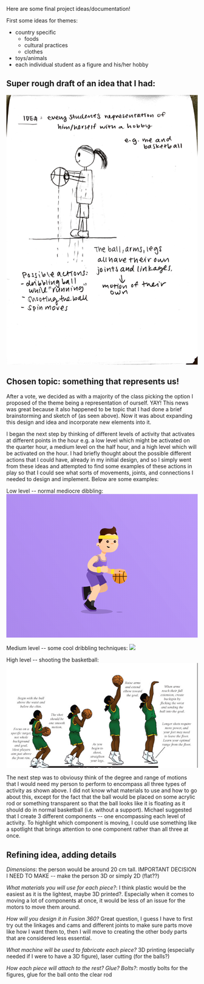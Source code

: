 Here are some final project ideas/documentation! 

First some ideas for themes:
- country specific 
    - foods
    - cultural practices
    - clothes
- toys/animals
- each individual student as a figure and his/her hobby


## Super rough draft of an idea that I had:
![](finalprojectidea.JPG) 

## Chosen topic: something that represents us!
After a vote, we decided as with a majority of the class picking the option I proposed of the theme being a representation of ourself. YAY! This news was great because it also happened to be topic that I had done a brief brainstorming and sketch of (as seen above). Now it was about expanding this design and idea and incorporate new elements into it.  

I began the next step by thinking of different levels of activity that activates at different points in the hour e.g. a low level which might be activated on the quarter hour, a medium level on the half hour, and a high level which will be activated on the hour. I had briefly thought about the possible different actions that I could have, already in my initial design, and so I simply went from these ideas and attempted to find some examples of these actions in play so that I could see what sorts of movements, joints, and connections I needed to design and implement. Below are some examples:

Low level -- normal mediocre dibbling:
![](mechanism2.gif)

Medium level -- some cool dribbling techniques:
![](mechanism3.gif)

High level -- shooting the basketball:
![](mechanism1.png)

The next step was to obviousy think of the degree and range of motions that I would need my person to perform to encompass all three types of activity as shown above. I did not know what materials to use and how to go about this, except for the fact that the ball would be placed on some acrylic rod or something transparent so that the ball looks like it is floating as it should do in normal basketball (i.e. without a support). Michael suggested that I create 3 different components -- one encompassing each level of activity. To highlight which component is moving, I could use something like a spotlight that brings attention to one component rather than all three at once. 

## Refining idea, adding details
*Dimensions*: the person would be around 20 cm tall. IMPORTANT DECISION I NEED TO MAKE -- make the person 3D or simply 2D (flat??) 

*What materials you will use for each piece?*: I think plastic would be the easiest as it is the lightest, maybe 3D printed?. Especially when it comes to moving a lot of components at once, it would be less of an issue for the motors to move them around.    

*How will you design it in Fusion 360?* Great question, I guess I have to first try out the linkages and cams and different joints to make sure parts move like how I want them to, then I will move to creating the other body parts that are considered less essential.  

*What machine will be used to fabricate each piece?* 3D printing (especially needed if I were to have a 3D figure), laser cutting (for the balls?) 

*How each piece will attach to the rest? Glue? Bolts?*: mostly bolts for the figures, glue for the ball onto the clear rod 



